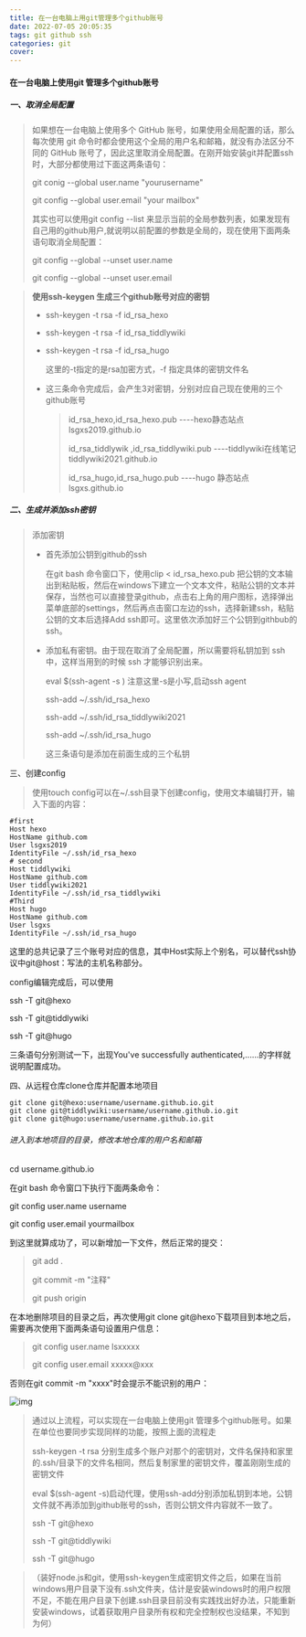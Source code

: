 ```yaml
---
title: 在一台电脑上用git管理多个github账号
date: 2022-07-05 20:05:35
tags: git github ssh
categories: git 
cover: 
---
```


#### 在一台电脑上使用git 管理多个github账号

##### 一、取消全局配置

> 如果想在一台电脑上使用多个 GitHub 账号，如果使用全局配置的话，那么每次使用 git 命令时都会使用这个全局的用户名和邮箱，就没有办法区分不同的 GitHub 账号了，因此这里取消全局配置。在刚开始安装git并配置ssh时，大部分都使用过下面这两条语句：
>
> git conig --global user.name "yourusername"
>
> git config --global user.email "your mailbox"
>
> 其实也可以使用git config --list 来显示当前的全局参数列表，如果发现有自己用的github用户,就说明以前配置的参数是全局的，现在使用下面两条语句取消全局配置：
>
> git config  --global  --unset user.name
>
> git config --global   --unset user.email

<!--more-->

> **使用ssh-keygen 生成三个github账号对应的密钥**
>
> * ssh-keygen -t rsa -f id_rsa_hexo
>
> * ssh-keygen -t rsa -f id_rsa_tiddlywiki
>
> * ssh-keygen -t rsa -f id_rsa_hugo 
>
>   这里的-t指定的是rsa加密方式，-f 指定具体的密钥文件名
>
> * 这三条命令完成后，会产生3对密钥，分别对应自己现在使用的三个github账号
>
>   > id_rsa_hexo,id_rsa_hexo.pub       ----hexo静态站点 lsgxs2019.github.io
>   >
>   > id_rsa_tiddlywik ,id_rsa_tiddlywiki.pub  ----tiddlywiki在线笔记  tiddlywiki2021.github.io
>   >
>   > id_rsa_hugo,id_rsa_hugo.pub    ----hugo 静态站点   lsgxs.github.io

##### 二、生成并添加ssh密钥

> 添加密钥
>
> * 首先添加公钥到github的ssh
>
>   在git bash 命令窗口下，使用clip < id_rsa_hexo.pub 把公钥的文本输出到粘贴板，然后在windows下建立一个文本文件，粘贴公钥的文本并保存，当然也可以直接登录github，点击右上角的用户图标，选择弹出菜单底部的settings，然后再点击窗口左边的ssh，选择新建ssh，粘贴公钥的文本后选择Add ssh即可。这里依次添加好三个公钥到githbub的ssh。
>
> * 添加私有密钥。由于现在取消了全局配置，所以需要将私钥加到 ssh 中，这样当用到的时候 ssh 才能够识别出来。
>
>   eval $(ssh-agent -s )   注意这里-s是小写,启动ssh agent
>
>   ssh-add ~/.ssh/id_rsa_hexo
>
>   ssh-add ~/.ssh/id_rsa_tiddlywiki2021
>
>   ssh-add ~/.ssh/id_rsa_hugo
>
>   这三条语句是添加在前面生成的三个私钥

三、创建config

> 使用touch config可以在~/.ssh目录下创建config，使用文本编辑打开，输入下面的内容：

~~~
#first
Host hexo
HostName github.com
User lsgxs2019
IdentityFile ~/.ssh/id_rsa_hexo
# second
Host tiddlywiki
HostName github.com
User tiddlywiki2021
IdentityFile ~/.ssh/id_rsa_tiddlywiki
#Third
Host hugo
HostName github.com
User lsgxs
IdentityFile ~/.ssh/id_rsa_hugo

~~~

这里的总共记录了三个账号对应的信息，其中Host实际上个别名，可以替代ssh协议中git@host：写法的主机名称部分。

config编辑完成后，可以使用

ssh -T git@hexo

ssh -T git@tiddlywiki

ssh -T git@hugo

三条语句分别测试一下，出现You've successfully authenticated,......的字样就说明配置成功。

四、从远程仓库clone仓库并配置本地项目

```
git clone git@hexo:username/username.github.io.git 
git clone git@tiddlywiki:username/username.github.io.git 
git clone git@hugo:username/username.github.io.git 

```

######  进入到本地项目的目录，修改本地仓库的用户名和邮箱

cd  username.github.io

在git bash 命令窗口下执行下面两条命令：

git config user.name   username

git config user.email   yourmailbox

到这里就算成功了，可以新增加一下文件，然后正常的提交：

>git add .
>
>git commit -m "注释"
>
>git push origin
>
>

在本地删除项目的目录之后，再次使用git clone git@hexo下载项目到本地之后，需要再次使用下面两条语句设置用户信息：

> git config user.name lsxxxxx
>
> git config user.email xxxxx@xxx

否则在git commit -m "xxxx"时会提示不能识别的用户：

![img](/images/单个项目仓库的用户信息配置.jpg)

> 通过以上流程，可以实现在一台电脑上使用git 管理多个github账号。如果在单位也要同步实现同样的功能，按照上面的流程走
>
> ssh-keygen -t rsa 分别生成多个账户对那个的密钥对，文件名保持和家里的.ssh/目录下的文件名相同，然后复制家里的密钥文件，覆盖刚刚生成的密钥文件
>
> eval $(ssh-agent -s)启动代理，使用ssh-add分别添加私钥到本地，公钥文件就不再添加到github账号的ssh，否则公钥文件内容就不一致了。
>
> ssh -T git@hexo
>
> ssh -T git@tiddlywiki
>
> ssh -T git@hugo 



> （装好node.js和git，使用ssh-keygen生成密钥文件之后，如果在当前windows用户目录下没有.ssh文件夹，估计是安装windows时的用户权限不足，不能在用户目录下创建.ssh目录目前没有实践找出好办法，只能重新安装windows，试着获取用户目录所有权和完全控制权也没结果，不知到为何）
